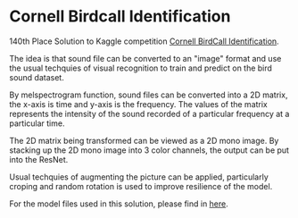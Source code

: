 # Cornell Birdcall Identification
140th Place Solution to Kaggle competition [Cornell BirdCall Identification](https://www.kaggle.com/c/birdsong-recognition).
  
The idea is that sound file can be converted to an "image" format and use the usual techquies of visual recognition to train and predict on the bird sound dataset.

By melspectrogram function, sound files can be converted into a 2D matrix, the x-axis is time and y-axis is the frequency. The values of the matrix represents the intensity of the sound recorded of a particular frequency at a particular time.  
  
The 2D matrix being transformed can be viewed as a 2D mono image. By stacking up the 2D mono image into 3 color channels, the output can be put into the ResNet.  
  
Usual techquies of augmenting the picture can be applied, particularly croping and random rotation is used to improve resilience of the model. 

For the model files used in this solution, please find in [here](https://www.kaggle.com/hsfert/birdsong-resnet101/).